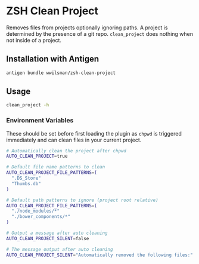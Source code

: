 # ZSH Clean Project

Removes files from projects optionally ignoring paths. A project is
determined by the presence of a git repo. `clean_project` does nothing
when not inside of a project.

## Installation with Antigen

```bash
antigen bundle wwilsman/zsh-clean-project
```

## Usage

```bash
clean_project -h
```

### Environment Variables

These should be set before first loading the plugin as `chpwd` is
triggered immediately and can clean files in your current project.

```bash
# Automatically clean the project after chpwd
AUTO_CLEAN_PROJECT=true

# Default file name patterns to clean
AUTO_CLEAN_PROJECT_FILE_PATTERNS=(
  ".DS_Store"
  "Thumbs.db"
)

# Default path patterns to ignore (project root relative)
AUTO_CLEAN_PROJECT_FILE_PATTERNS=(
  "./node_modules/*"
  "./bower_components/*"
)

# Output a message after auto cleaning
AUTO_CLEAN_PROJECT_SILENT=false

# The message output after auto cleaning
AUTO_CLEAN_PROJECT_SILENT="Automatically removed the following files:"
```
